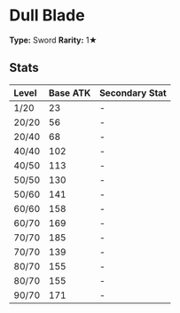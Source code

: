 # Dull Blade

**Type:** Sword
**Rarity:** 1★

## Stats

| Level | Base ATK | Secondary Stat |
| :--- | :--- | :--- |
| 1/20 | 23 | - |
| 20/20 | 56 | - |
| 20/40 | 68 | - |
| 40/40 | 102 | - |
| 40/50 | 113 | - |
| 50/50 | 130 | - |
| 50/60 | 141 | - |
| 60/60 | 158 | - |
| 60/70 | 169 | - |
| 70/70 | 185 | - |
| 70/70 | 139 | - |
| 80/70 | 155 | - |
| 80/70 | 155 | - |
| 90/70 | 171 | - |

